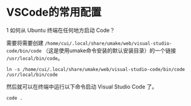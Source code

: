 # VSCode的常用配置

1 如何从 Ubuntu 终端在任何地方启动 Code？

需要将需要创建 `/home/cui/.local/share/umake/web/visual-studio-code/bin/code` （这是使用umake命令安装的默认安装目录）的一个链接 `/usr/local/bin/code`。

```shell
ln -s /home/cui/.local/share/umake/web/visual-studio-code/bin/code /usr/local/bin/code
```

然后就可以在终端中运行以下命令启动 Visual Studio Code 了。

```shell
code .
```
